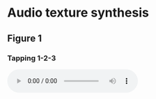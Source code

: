 # Audio texture synthesis

## Figure 1

### Tapping 1-2-3

<audio controls>
  <source src="assets/fig1/Tapping_1-2-3/synth.mp3">
  <source src="assets/fig1/Wind_chimes/synth.mp3">
</audio>
